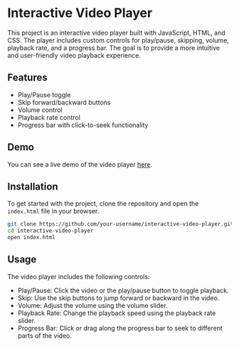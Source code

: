 # Interactive Video Player

This project is an interactive video player built with JavaScript, HTML, and CSS. The player includes custom controls for play/pause, skipping, volume, playback rate, and a progress bar. The goal is to provide a more intuitive and user-friendly video playback experience.

## Features

- Play/Pause toggle
- Skip forward/backward buttons
- Volume control
- Playback rate control
- Progress bar with click-to-seek functionality

## Demo

You can see a live demo of the video player [here](https://manas-shinde.github.io/Interactive-Video-Player/).

## Installation

To get started with the project, clone the repository and open the `index.html` file in your browser.

```sh
git clone https://github.com/your-username/interactive-video-player.git
cd interactive-video-player
open index.html
```

## Usage

The video player includes the following controls:

- Play/Pause: Click the video or the play/pause button to toggle playback.
- Skip: Use the skip buttons to jump forward or backward in the video.
- Volume: Adjust the volume using the volume slider.
- Playback Rate: Change the playback speed using the playback rate slider.
- Progress Bar: Click or drag along the progress bar to seek to different parts of the video.
